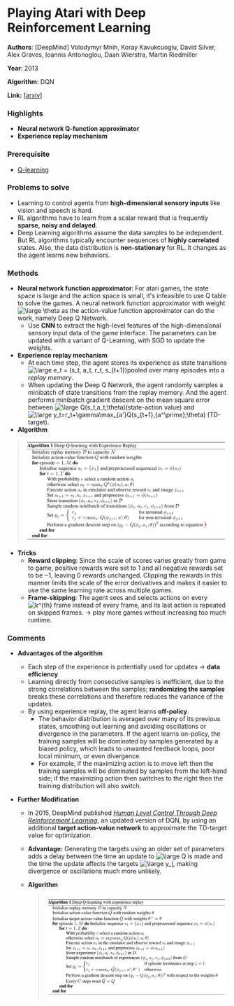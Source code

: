 # Playing Atari with Deep Reinforcement Learning

**Authors**: [DeepMind] Volodymyr Mnih, Koray Kavukcuoglu, David Silver, Alex Graves, Ioannis Antonoglou, Daan Wierstra, Martin Riedmiller

**Year**: 2013

**Algorithm**: DQN

**Link:** [[arxiv](https://arxiv.org/abs/1312.5602v1)]

### Highlights

- **Neural network Q-function approximator**
- **Experience replay mechanism**

### Prerequisite

- [Q-learning](https://towardsdatascience.com/simple-reinforcement-learning-q-learning-fcddc4b6fe56)

### Problems to solve

- Learning to control agents from **high-dimensional sensory inputs** like vision and speech is hard.
- RL algorithms have to learn from a scalar reward that is frequently **sparse, noisy and delayed**. 
- Deep Learning algorithms assume the data samples to be independent. But RL algorithms typically encounter sequences of **highly correlated** states. Also, the data distribution is **non-stationary** for RL. It changes as the agent learns new behaviors.

### Methods

- **Neural network function approximator**: For atari games, the state space is large and the action space is small, it's infeasible to use Q table to solve the games. A neural network function approximator with weight <img src="https://latex.codecogs.com/svg.latex?\dpi{300}&space;\large&space;\theta" title="\large \theta" /> as the action-value function approximator can do the work, namely Deep Q Network. 
  - Use **CNN** to extract the high-level features of the high-dimensional sensory input data of the game interface. The parameters can be updated with a variant of Q-Learning, with SGD to update the weights.
- **Experience replay mechanism**
  - At each time step, the agent stores its experience as state transitions <img src="https://latex.codecogs.com/svg.latex?\large&space;e_t&space;=&space;(s_t,&space;a_t,&space;r_t,&space;s_{t&plus;1})" title="\large e_t = (s_t, a_t, r_t, s_{t+1})" />pooled over many episodes into a *replay memory*.
  - When updating the Deep Q Network, the agent randomly samples a minibatch of state transitions from the replay memory. And the agent performs minibatch gradient descent on the mean square error between <img src="https://latex.codecogs.com/svg.latex?\large&space;Q(s_t,a_t;\theta)" title="\large Q(s_t,a_t;\theta)" />(state-action value) and <img src="https://latex.codecogs.com/svg.latex?\large&space;y_t=r_t&plus;\gamma\max_{a'}Q(s_{t&plus;1},{a^\prime};\theta)" title="\large y_t=r_t+\gamma\max_{a'}Q(s_{t+1},{a^\prime};\theta)" /> (TD-target).
- **Algorithm**

> ![algo](../imgs/001_1.png)

- **Tricks**
  - **Reward clipping**: Since the scale of scores varies greatly from game to game, positive rewards were set to 1 and all negative rewards set to be −1, leaving 0 rewards unchanged. Clipping the rewards in this manner limits the scale of the error derivatives and makes it easier to use the same learning rate across multiple games.
  - **Frame-skipping**: The agent sees and selects actions on every <img src="https://latex.codecogs.com/svg.latex?k^{th}" title="k^{th}" /> frame instead of every frame, and its last action is repeated on skipped frames. -> play more games without increasing too much runtime.

### Comments

- **Advantages of the algorithm**
  - Each step of the experience is potentially used for updates -> **data efficiency**
  - Learning directly from consecutive samples is inefficient, due to the strong correlations between the samples; **randomizing the samples** breaks these correlations and therefore reduces the variance of the updates.
  - By using experience replay, the agent learns **off-policy**. 
    - The behavior distribution is averaged over many of its previous states, smoothing out learning and avoiding oscillations or divergence in the parameters. If the agent learns on-policy, the training samples will be dominated by samples generated by a biased policy, which leads to unwanted feedback loops, poor local minimum, or even divergence. 
    - For example, if the maximizing action is to move left then the training samples will be dominated by samples from the left-hand side; if the maximizing action then switches to the right then the training distribution will also switch.

- **Further Modification**

  - In 2015, DeepMind published [*Human Level Control Through Deep Reinforcement Learning*](https://storage.googleapis.com/deepmind-media/dqn/DQNNaturePaper.pdf), an updated version of DQN, by using an additional **target action-value network** to approximate the TD-target value for optimization. 

  - **Advantage:** Generating the targets using an older set of parameters adds a delay between the time an update to <img src="https://latex.codecogs.com/svg.latex?\large&space;Q" title="\large Q" /> is made and the time the update affects the targets <img src="https://latex.codecogs.com/svg.latex?\large&space;y_j" title="\large y_j" />, making divergence or oscillations much more unlikely.

  - **Algorithm**

    > ![algo2](../imgs/001_2.jpg)